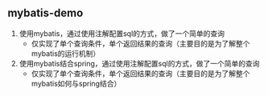 ## mybatis-demo
1. 使用mybatis，通过使用注解配置sql的方式，做了一个简单的查询
    * 仅实现了单个查询条件，单个返回结果的查询（主要目的是为了解整个mybatis的运行机制）
2. 使用mybatis结合spring，通过使用注解配置sql的方式，做了一个简单的查询
    * 仅实现了单个查询条件，单个返回结果的查询（主要目的是为了解整个mybatis如何与spring结合）
